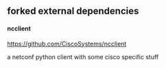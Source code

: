 forked external dependencies
----------------------------

#### ncclient

https://github.com/CiscoSystems/ncclient

a netconf python client with some cisco specific stuff

